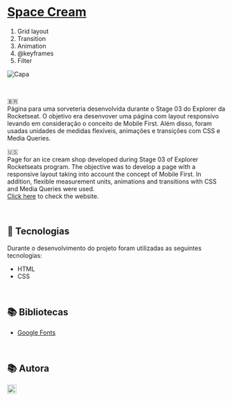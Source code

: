 # [Space Cream](https://eduardovisconti.github.io/space-cream-responsive/)

1. Grid layout
2. Transition
3. Animation
4. @keyframes
5. Filter

![Capa](https://user-images.githubusercontent.com/62303172/191808344-c393f0ec-5d02-4edb-8291-8b8ea756cef1.png)

<br>

🇧🇷
<br>
Página para uma sorveteria desenvolvida durante o Stage 03 do Explorer da Rocketseat. O objetivo era desenvover uma página com layout responsivo levando em consideração o conceito de Mobile First. Além disso, foram usadas unidades de medidas flexíveis, animações e transições com CSS e Media Queries.
<br>

🇺🇸
<br>
Page for an ice cream shop developed during Stage 03 of Explorer Rocketseats program. The objective was to develop a page with a responsive layout taking into account the concept of Mobile First. In addition, flexible measurement units, animations and transitions with CSS and Media Queries were used.
<br>
[Click here](https://eduardovisconti.github.io/space-cream-responsive/) to check the website.

<br>

## 🚀 Tecnologias
Durante o desenvolvimento do projeto foram utilizadas as seguintes tecnologias:
* HTML
* CSS

<br>

## 📚 Bibliotecas
* [Google Fonts](https://fonts.google.com/)

<br>

## 📚 Autora
<a href="https://www.linkedin.com/in/dayanesallet/" target="_blank"><img align="left" src="https://raw.githubusercontent.com/yushi1007/yushi1007/main/images/linkedin.svg" alt="" width="21px"/></a>
